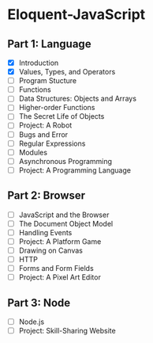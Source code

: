 # Eloquent-JavaScript

## Part 1: Language
- [x] Introduction
- [x] Values, Types, and Operators
- [ ] Program Stucture
- [ ] Functions
- [ ] Data Structures: Objects and Arrays
- [ ] Higher-order Functions
- [ ] The Secret Life of Objects
- [ ] Project: A Robot
- [ ] Bugs and Error
- [ ] Regular Expressions
- [ ] Modules
- [ ] Asynchronous Programming
- [ ] Project: A Programming Language

## Part 2: Browser
- [ ] JavaScript and the Browser
- [ ] The Document Object Model
- [ ] Handling Events
- [ ] Project: A Platform Game
- [ ] Drawing on Canvas
- [ ] HTTP
- [ ] Forms and Form Fields
- [ ] Project: A Pixel Art Editor

## Part 3: Node
- [ ] Node.js
- [ ] Project: Skill-Sharing Website
